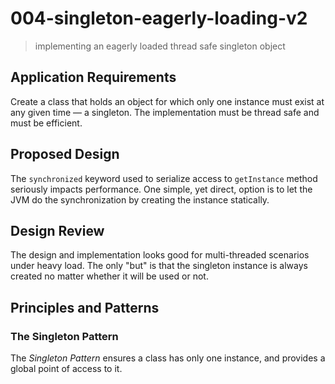 # 004-singleton-eagerly-loading-v2
> implementing an eagerly loaded thread safe singleton object

## Application Requirements
Create a class that holds an object for which only one instance must exist at any given time &mdash; a singleton. The implementation must be thread safe and must be efficient.

## Proposed Design
The `synchronized` keyword used to serialize access to `getInstance` method seriously impacts performance. One simple, yet direct, option is to let the JVM do the synchronization by creating the instance statically.

## Design Review
The design and implementation looks good for multi-threaded scenarios under heavy load. The only "but" is that the singleton instance is always created no matter whether it will be used or not.

## Principles and Patterns

### The Singleton Pattern
The *Singleton Pattern* ensures a class has only one instance, and provides a global point of access to it.